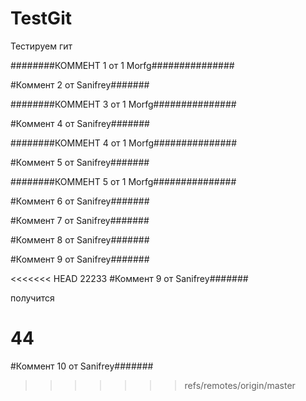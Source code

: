 # TestGit
Тестируем гит

########КОММЕНТ 1  от 1 Morfg###############

#Коммент 2 от Sanifrey#######

########КОММЕНТ 3  от 1 Morfg###############


#Коммент 4 от Sanifrey#######

########КОММЕНТ 4  от 1 Morfg###############

#Коммент 5 от Sanifrey#######

########КОММЕНТ 5  от 1 Morfg###############

#Коммент 6 от Sanifrey#######

#Коммент 7 от Sanifrey#######

#Коммент 8 от Sanifrey#######

#Коммент 9 от Sanifrey#######

<<<<<<< HEAD
22233
#Коммент 9 от Sanifrey#######

получится

44
=======
#Коммент 10 от Sanifrey#######
>>>>>>> refs/remotes/origin/master
